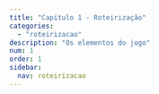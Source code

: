 ```yaml
---
title: "Capitulo 1 - Roteirização"
categories: 
  - "roteirizacao"
description: "Os elementos do jogo"
num: 1
order: 1
sidebar:
  nav: roteirizacao
---
```

